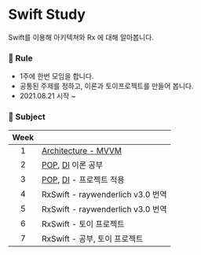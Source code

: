 # Swift Study

Swift를 이용해 아키텍쳐와 Rx 에 대해 알아봅니다.

### 📣 Rule

- 1주에 한번 모임을 합니다.
- 공통된 주제를 정하고, 이론과 토이프로젝트를 만들어 봅니다.
- 2021.08.21 시작 ~

### 📄 Subject

| Week |                                                 |
| :--: | ----------------------------------------------- |
|  1   | [Architecture - MVVM](./Architecture/README.md) |
|  2   | [POP](./POP/), [DI](./DI/) 이론 공부            |
|  3   | [POP](./POP/), [DI](./DI/) - 프로젝트 적용      |
|  4   | RxSwift - raywenderlich v3.0 번역               |
|  5   | RxSwift - raywenderlich v3.0 번역               |
|  6   | RxSwift - 토이 프로젝트                         |
|  7   | RxSwift - 공부, 토이 프로젝트                   |
